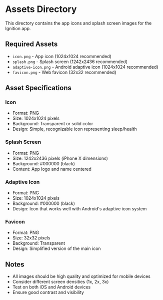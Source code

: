 # Assets Directory

This directory contains the app icons and splash screen images for the Ignition app.

## Required Assets

- `icon.png` - App icon (1024x1024 recommended)
- `splash.png` - Splash screen (1242x2436 recommended)
- `adaptive-icon.png` - Android adaptive icon (1024x1024 recommended)
- `favicon.png` - Web favicon (32x32 recommended)

## Asset Specifications

### Icon
- Format: PNG
- Size: 1024x1024 pixels
- Background: Transparent or solid color
- Design: Simple, recognizable icon representing sleep/health

### Splash Screen
- Format: PNG
- Size: 1242x2436 pixels (iPhone X dimensions)
- Background: #000000 (black)
- Content: App logo and name centered

### Adaptive Icon
- Format: PNG
- Size: 1024x1024 pixels
- Background: #000000 (black)
- Design: Icon that works well with Android's adaptive icon system

### Favicon
- Format: PNG
- Size: 32x32 pixels
- Background: Transparent
- Design: Simplified version of the main icon

## Notes

- All images should be high quality and optimized for mobile devices
- Consider different screen densities (1x, 2x, 3x)
- Test on both iOS and Android devices
- Ensure good contrast and visibility
